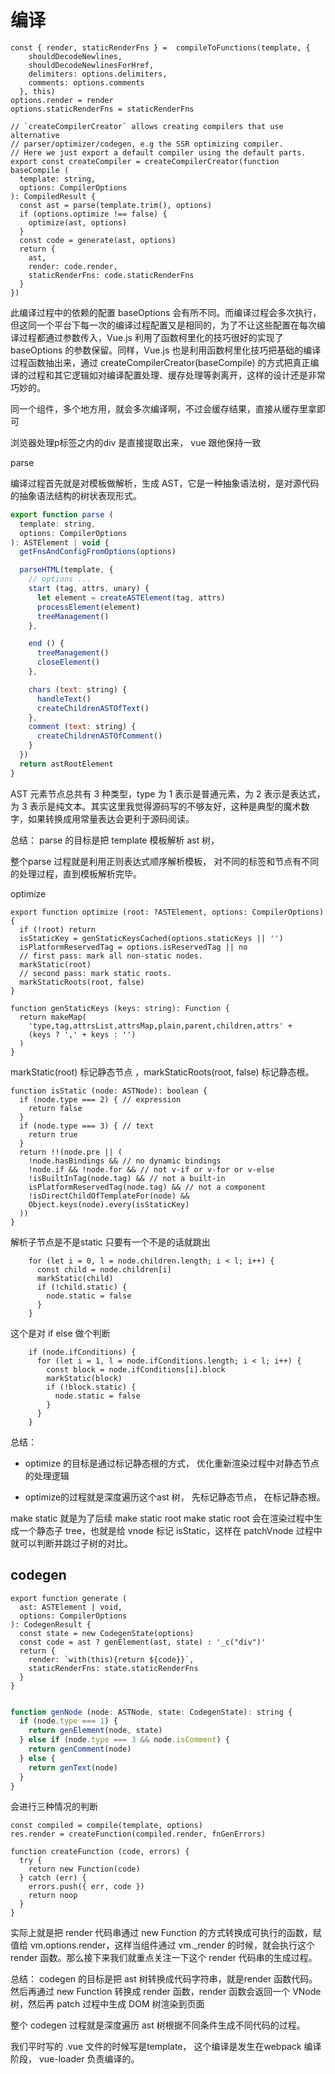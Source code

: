 # 编译

```JS
const { render, staticRenderFns } =  compileToFunctions(template, {
    shouldDecodeNewlines,
    shouldDecodeNewlinesForHref,
    delimiters: options.delimiters,
    comments: options.comments
  }, this)
options.render = render
options.staticRenderFns = staticRenderFns
```

```JS
// `createCompilerCreator` allows creating compilers that use alternative
// parser/optimizer/codegen, e.g the SSR optimizing compiler.
// Here we just export a default compiler using the default parts.
export const createCompiler = createCompilerCreator(function baseCompile (
  template: string,
  options: CompilerOptions
): CompiledResult {
  const ast = parse(template.trim(), options)
  if (options.optimize !== false) {
    optimize(ast, options)
  }
  const code = generate(ast, options)
  return {
    ast,
    render: code.render,
    staticRenderFns: code.staticRenderFns
  }
})
```

此编译过程中的依赖的配置 baseOptions 会有所不同。而编译过程会多次执行，但这同一个平台下每一次的编译过程配置又是相同的，为了不让这些配置在每次编译过程都通过参数传入，Vue.js 利用了函数柯里化的技巧很好的实现了 baseOptions 的参数保留。同样，Vue.js 也是利用函数柯里化技巧把基础的编译过程函数抽出来，通过 createCompilerCreator(baseCompile) 的方式把真正编译的过程和其它逻辑如对编译配置处理、缓存处理等剥离开，这样的设计还是非常巧妙的。

同一个组件，多个地方用，就会多次编译啊，不过会缓存结果，直接从缓存里拿即可

浏览器处理p标签之内的div 是直接提取出来， vue 跟他保持一致

parse

编译过程首先就是对模板做解析，生成 AST，它是一种抽象语法树，是对源代码的抽象语法结构的树状表现形式。

```js
export function parse (
  template: string,
  options: CompilerOptions
): ASTElement | void {
  getFnsAndConfigFromOptions(options)

  parseHTML(template, {
    // options ...
    start (tag, attrs, unary) {
      let element = createASTElement(tag, attrs)
      processElement(element)
      treeManagement()
    },

    end () {
      treeManagement()
      closeElement()
    },

    chars (text: string) {
      handleText()
      createChildrenASTOfText()
    },
    comment (text: string) {
      createChildrenASTOfComment()
    }
  })
  return astRootElement
}
```

AST 元素节点总共有 3 种类型，type 为 1 表示是普通元素，为 2 表示是表达式，为 3 表示是纯文本。其实这里我觉得源码写的不够友好，这种是典型的魔术数字，如果转换成用常量表达会更利于源码阅读。

总结：
parse 的目标是把 template 模板解析 ast 树，

整个parse 过程就是利用正则表达式顺序解析模板， 对不同的标签和节点有不同的处理过程，直到模板解析完毕。

optimize

```JS
export function optimize (root: ?ASTElement, options: CompilerOptions) {
  if (!root) return
  isStaticKey = genStaticKeysCached(options.staticKeys || '')
  isPlatformReservedTag = options.isReservedTag || no
  // first pass: mark all non-static nodes.
  markStatic(root)
  // second pass: mark static roots.
  markStaticRoots(root, false)
}

function genStaticKeys (keys: string): Function {
  return makeMap(
    'type,tag,attrsList,attrsMap,plain,parent,children,attrs' +
    (keys ? ',' + keys : '')
  )
}
```

markStatic(root) 标记静态节点 ，markStaticRoots(root, false) 标记静态根。

```JS
function isStatic (node: ASTNode): boolean {
  if (node.type === 2) { // expression
    return false
  }
  if (node.type === 3) { // text
    return true
  }
  return !!(node.pre || (
    !node.hasBindings && // no dynamic bindings
    !node.if && !node.for && // not v-if or v-for or v-else
    !isBuiltInTag(node.tag) && // not a built-in
    isPlatformReservedTag(node.tag) && // not a component
    !isDirectChildOfTemplateFor(node) &&
    Object.keys(node).every(isStaticKey)
  ))
}
```

解析子节点是不是static 只要有一个不是的话就跳出

```JS
    for (let i = 0, l = node.children.length; i < l; i++) {
      const child = node.children[i]
      markStatic(child)
      if (!child.static) {
        node.static = false
      }
    }
```

这个是对 if else 做个判断

```JS
    if (node.ifConditions) {
      for (let i = 1, l = node.ifConditions.length; i < l; i++) {
        const block = node.ifConditions[i].block
        markStatic(block)
        if (!block.static) {
          node.static = false
        }
      }
    }
```

总结：

* optimize 的目标是通过标记静态根的方式， 优化重新渲染过程中对静态节点的处理逻辑

* optimize的过程就是深度遍历这个ast 树， 先标记静态节点， 在标记静态根。

make static 就是为了后续 make static root
make static root 会在渲染过程中生成一个静态子 tree，也就是给 vnode 标记 isStatic，这样在 patchVnode 过程中就可以判断并跳过子树的对比。

## codegen

```JS
export function generate (
  ast: ASTElement | void,
  options: CompilerOptions
): CodegenResult {
  const state = new CodegenState(options)
  const code = ast ? genElement(ast, state) : '_c("div")'
  return {
    render: `with(this){return ${code}}`,
    staticRenderFns: state.staticRenderFns
  }
}

```

```js

function genNode (node: ASTNode, state: CodegenState): string {
  if (node.type === 1) {
    return genElement(node, state)
  } else if (node.type === 3 && node.isComment) {
    return genComment(node)
  } else {
    return genText(node)
  }
}
```

 会进行三种情况的判断

```JS
const compiled = compile(template, options)
res.render = createFunction(compiled.render, fnGenErrors)

function createFunction (code, errors) {
  try {
    return new Function(code)
  } catch (err) {
    errors.push({ err, code })
    return noop
  }
}
```

实际上就是把 render 代码串通过 new Function 的方式转换成可执行的函数，赋值给 vm.options.render，这样当组件通过 vm._render 的时候，就会执行这个 render 函数。那么接下来我们就重点关注一下这个 render 代码串的生成过程。

总结：
codegen 的目标是把 ast 树转换成代码字符串，就是render 函数代码。然后再通过 new Function 转换成 render 函数，render 函数会返回一个 VNode 树，然后再 patch 过程中生成 DOM 树渲染到页面

整个 codegen 过程就是深度遍历 ast 树根据不同条件生成不同代码的过程。

我们平时写的 .vue 文件的时候写是template， 这个编译是发生在webpack 编译阶段， vue-loader 负责编译的。
